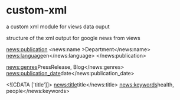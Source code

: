 # custom-xml
a custom xml module for views data ouput

structure of the xml output for google news from views

<news:publication>
<news:name >Department</news:name>
<news:language>en</news:language>
</news:publication>

<news:genres>PressRelease, Blog</news:genres>
<news:publication_date>date</news:publication_date>
 
<![CDATA ['title']]>
<news:title>title</news:title>
<news:keywords>health, people</news:keywords>
